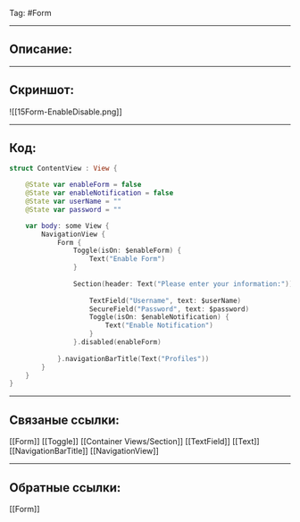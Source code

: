 Tag: #Form 

---
## Описание:


---
## Скриншот:
![[15Form-EnableDisable.png]]

---
## Код:

``` swift
struct ContentView : View {

    @State var enableForm = false
    @State var enableNotification = false
    @State var userName = ""
    @State var password = ""

    var body: some View {
        NavigationView {
            Form {
                Toggle(isOn: $enableForm) {
                    Text("Enable Form")
                }
                
                Section(header: Text("Please enter your information:")) {
                    
                    TextField("Username", text: $userName)
                    SecureField("Password", text: $password)
                    Toggle(isOn: $enableNotification) {
                        Text("Enable Notification")
                    }
                }.disabled(enableForm)
                
            }.navigationBarTitle(Text("Profiles"))
        }
    }
}

```

---
## Связаные ссылки:
[[Form]]
[[Toggle]]
[[Container Views/Section]]
[[TextField]]
[[Text]]
[[NavigationBarTitle]]
[[NavigationView]]

---
## Обратные ссылки:
[[Form]]